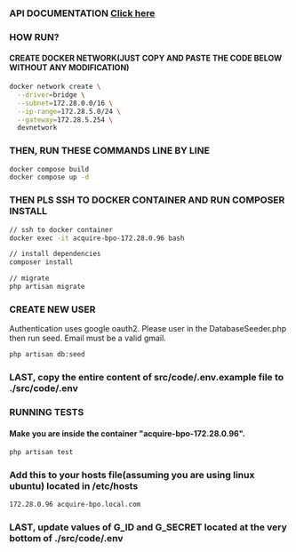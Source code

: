 ### API DOCUMENTATION [Click here](https://documenter.getpostman.com/view/1054414/2sAXjGdumR)

### HOW RUN?
#### CREATE DOCKER NETWORK(JUST COPY AND PASTE THE CODE BELOW WITHOUT ANY MODIFICATION)
```bash
docker network create \
  --driver=bridge \
  --subnet=172.28.0.0/16 \
  --ip-range=172.28.5.0/24 \
  --gateway=172.28.5.254 \
  devnetwork
```

### THEN, RUN THESE COMMANDS LINE BY LINE
```bash
docker compose build
docker compose up -d
```
### THEN PLS SSH TO DOCKER CONTAINER AND RUN COMPOSER INSTALL
```bash
// ssh to docker container
docker exec -it acquire-bpo-172.28.0.96 bash

// install dependencies
composer install

// migrate
php artisan migrate
```

### CREATE NEW USER
Authentication uses google oauth2. Please user in the DatabaseSeeder.php then run seed. Email must be a valid gmail.
```bash
php artisan db:seed
```

### LAST, copy the entire content of src/code/.env.example file to ./src/code/.env

### RUNNING TESTS
#### Make you are inside the container "acquire-bpo-172.28.0.96".
```bash
php artisan test
```

### Add this to your hosts file(assuming you are using linux ubuntu) located in /etc/hosts

```bash
172.28.0.96 acquire-bpo.local.com
```

### LAST, update values of G_ID and G_SECRET located at the very bottom of ./src/code/.env